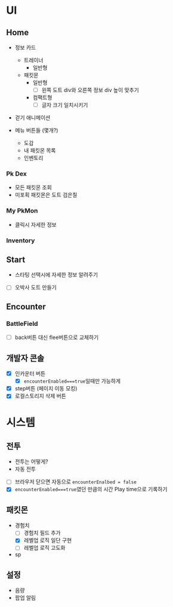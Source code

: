# UI

## Home

- 정보 카드

  - 트레이너
    - 일반형
  - 패킷몬
    - 일반형
      - [ ] 왼쪽 도트 div와 오른쪽 정보 div 높이 맞추기
    - 컴팩트형
      - [ ] 글자 크기 일치시키기

- 걷기 애니메이션

- 메뉴 버튼들 (몇개?)
  - 도감
  - 내 패킷몬 목록
  - 인벤토리

### Pk Dex

- 모든 패킷몬 조회
- 미포획 패킷몬은 도트 검은칠

### My PkMon

- 클릭시 자세한 정보

### Inventory

## Start

- 스타팅 선택시에 자세한 정보 알려주기
- [ ] 오박사 도트 만들기

## Encounter

### BattleField

- [ ] back버튼 대신 flee버튼으로 교체하기

## 개발자 콘솔

- [x] 인카운터 버튼
  - [x] `encounterEnabled===true`일때만 가능하게
- [x] step버튼 (페이지 이동 모킹)
- [x] 로컬스토리지 삭제 버튼

# 시스템

## 전투

- 전투는 어떻게?
- 자동 전투
- [ ] 브라우저 닫으면 자동으로 `encounterEnalbed = false`
- [x] `encounterEnabled===true`였던 만큼의 시간 Play time으로 기록하기

## 패킷몬

- 경험치
  - [ ] 경험치 필드 추가
  - [x] 레벨업 로직 일단 구현
  - [ ] 레벨업 로직 고도화
- sp

## 설정

- 음량
- 팝업 알림
